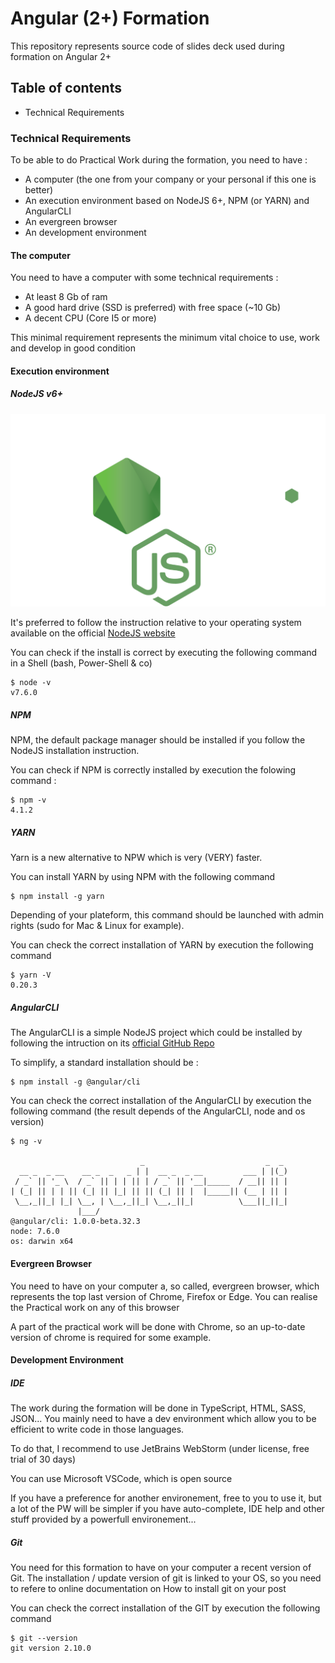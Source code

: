 # Angular (2+) Formation 

This repository represents source code of slides deck used during formation on Angular 2+

## Table of contents
- Technical Requirements

### Technical Requirements

To be able to do Practical Work during the formation, you need to have : 
* A computer (the one from your company or your personal if this one is better)
* An execution environment based on NodeJS 6+, NPM (or YARN) and AngularCLI
* An evergreen browser
* An development environment

#### The computer

You need to have a computer with some technical requirements : 
* At least 8 Gb of ram
* A good hard drive (SSD is preferred) with free space (~10 Gb)
* A decent CPU (Core I5 or more)

This minimal requirement represents the minimum vital choice to use, work and develop in good condition

#### Execution environment

##### NodeJS v6+

![Image of Yaktocat](/img/our_practical_exercise/logo_nodejs.svg)

It's preferred to follow the instruction relative to your operating system available on the official [NodeJS website](https://nodejs.org/en/download/)

You can check if the install is correct by executing the following command in a Shell (bash, Power-Shell & co)

```shell
$ node -v
v7.6.0
```

##### NPM 

NPM, the default package manager should be installed if you follow the NodeJS installation instruction.

You can check if NPM is correctly installed by execution the folowing command :

```shell
$ npm -v
4.1.2
```

##### YARN  

Yarn is a new alternative to NPW which is very (VERY) faster.

You can install YARN by using NPM with the following command

```shell
$ npm install -g yarn
```

Depending of your plateform, this command should be launched with admin rights (sudo for Mac & Linux for example).

You can check the correct installation of YARN by execution the following command

```shell
$ yarn -V
0.20.3
```
 
##### AngularCLI

The AngularCLI is a simple NodeJS project which could be installed by following the intruction on its [official GitHub Repo](github.com/angular/angular-cli)

To simplify, a standard installation should be : 

```shell
$ npm install -g @angular/cli
```

You can check the correct installation of the AngularCLI by execution the following command (the result depends of the AngularCLI, node and os version)

```shell
$ ng -v

                             _                           _  _
  __ _  _ __    __ _  _   _ | |  __ _  _ __         ___ | |(_)
 / _` || '_ \  / _` || | | || | / _` || '__|_____  / __|| || |
| (_| || | | || (_| || |_| || || (_| || |  |_____|| (__ | || |
 \__,_||_| |_| \__, | \__,_||_| \__,_||_|          \___||_||_|
               |___/
@angular/cli: 1.0.0-beta.32.3
node: 7.6.0
os: darwin x64
```

#### Evergreen Browser

You need to have on your computer a, so called, evergreen browser, which represents the top last version of Chrome, Firefox or Edge. You can realise the Practical work on any of this browser

A part of the practical work will be done with Chrome, so an up-to-date version of chrome is required for some example.

#### Development Environment

##### IDE

The work during the formation will be done in TypeScript, HTML, SASS, JSON... You mainly need to have a dev environment which allow you to be efficient to write code in those languages.

To do that, I recommend to use JetBrains WebStorm (under license, free trial of 30 days)

You can use Microsoft VSCode, which is open source
 
If you have a preference for another environement, free to you to use it, but a lot of the PW will be simpler if you have auto-complete, IDE help and other stuff provided by a powerfull environement... 

##### Git

You need for this formation to have on your computer a recent version of Git. The installation / update version of git is linked to your OS, so you need to refere to online documentation on How to install git on your post

You can check the correct installation of the GIT by execution the following command

```shell
$ git --version
git version 2.10.0
```

